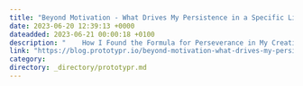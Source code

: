 ```yaml
---
title: "Beyond Motivation - What Drives My Persistence in a Specific Line of Work"
date: 2023-06-20 12:39:13 +0000
dateadded: 2023-06-21 00:00:18 +0100
description: "    How I Found the Formula for Perseverance in My Creative Journey  Continue reading on Prototypr »  "
link: "https://blog.prototypr.io/beyond-motivation-what-drives-my-persistence-in-a-specific-line-of-work-e3de88b6e6ab?source=rss----eb297ea1161a---4"
category:
directory: _directory/prototypr.md
---
```

